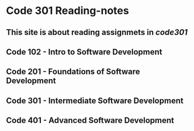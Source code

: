 # Code 301 Reading-notes
## This site is about **reading** assignmets in *code301*
## Code 102 - Intro to Software Development
## Code 201 - Foundations of Software Development
## Code 301 - Intermediate Software Development
## Code 401 - Advanced Software Development
